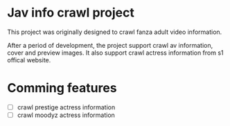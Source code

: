 # Jav info crawl project
This project was originally designed to crawl fanza adult video information.

After a period of development, the project support crawl av information, cover and preview images. It also support crawl actress information from s1 offical website.

# Comming features
- [ ] crawl prestige actress information
- [ ] crawl moodyz actress information
